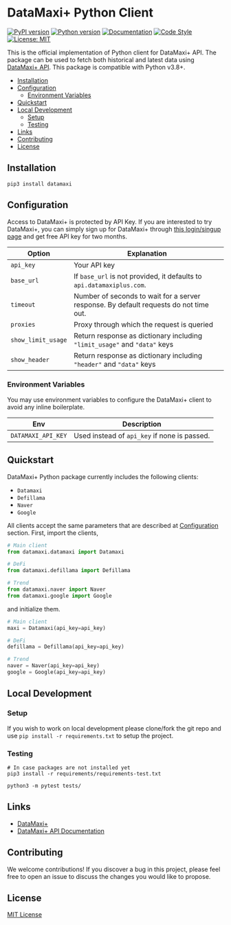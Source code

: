 # DataMaxi+ Python Client

[![PyPI version](https://img.shields.io/pypi/v/datamaxi)](https://pypi.python.org/pypi/datamaxi)
[![Python version](https://img.shields.io/pypi/pyversions/datamaxi)](https://www.python.org/downloads/)
[![Documentation](https://img.shields.io/badge/docs-latest-blue)](https://datamaxi.readthedocs.io/en/stable/)
[![Code Style](https://img.shields.io/badge/code_style-black-black)](https://black.readthedocs.io/en/stable/)
[![License: MIT](https://img.shields.io/badge/License-MIT-yellow.svg)](https://opensource.org/licenses/MIT)

This is the official implementation of Python client for DataMaxi+ API.
The package can be used to fetch both historical and latest data using [DataMaxi+ API](https://docs.datamaxiplus.com/).
This package is compatible with Python v3.8+.

- [Installation](#installation)
- [Configuration](#configuration)
  - [Environment Variables](#environment-variables)
- [Quickstart](#quickstart)
- [Local Development](#local-development)
  - [Setup](#setup)
  - [Testing](#testing)
- [Links](#links)
- [Contributing](#contributing)
- [License](#license)

## Installation

```shell
pip3 install datamaxi
```

## Configuration

Access to DataMaxi+ is protected by API Key.
If you are interested to try DataMaxi+, you can simply sign up for DataMaxi+ through [this login/singup page](https://datamaxiplus.com/auth) and get free API key for two months.

| Option             | Explanation                                                                           |
| ------------------ | ------------------------------------------------------------------------------------- |
| `api_key`          | Your API key                                                                          |
| `base_url`         | If `base_url` is not provided, it defaults to `api.datamaxiplus.com`.                 |
| `timeout`          | Number of seconds to wait for a server response. By default requests do not time out. |
| `proxies`          | Proxy through which the request is queried                                            |
| `show_limit_usage` | Return response as dictionary including `"limit_usage"` and `"data"` keys             |
| `show_header`      | Return response as dictionary including `"header"` and `"data"` keys                  |

### Environment Variables

You may use environment variables to configure the DataMaxi+ client to avoid any inline boilerplate.

| Env                | Description                                  |
| ------------------ | -------------------------------------------- |
| `DATAMAXI_API_KEY` | Used instead of `api_key` if none is passed. |

## Quickstart

DataMaxi+ Python package currently includes the following clients:

- `Datamaxi`
- `Defillama`
- `Naver`
- `Google`

All clients accept the same parameters that are described at [Configuration](#configuration) section.
First, import the clients,

```python
# Main client
from datamaxi.datamaxi import Datamaxi

# DeFi
from datamaxi.defillama import Defillama

# Trend
from datamaxi.naver import Naver
from datamaxi.google import Google
```

and initialize them.

```python
# Main client
maxi = Datamaxi(api_key=api_key)

# DeFi
defillama = Defillama(api_key=api_key)

# Trend
naver = Naver(api_key=api_key)
google = Google(api_key=api_key)
```

## Local Development

### Setup

If you wish to work on local development please clone/fork the git repo and use `pip install -r requirements.txt` to setup the project.

### Testing

```shell
# In case packages are not installed yet
pip3 install -r requirements/requirements-test.txt

python3 -m pytest tests/
```

## Links

- [DataMaxi+](https://datamaxiplus.com/)
- [DataMaxi+ API Documentation](https://docs.datamaxiplus.com/)

## Contributing

We welcome contributions!
If you discover a bug in this project, please feel free to open an issue to discuss the changes you would like to propose.

## License

[MIT License](LICENSE)
